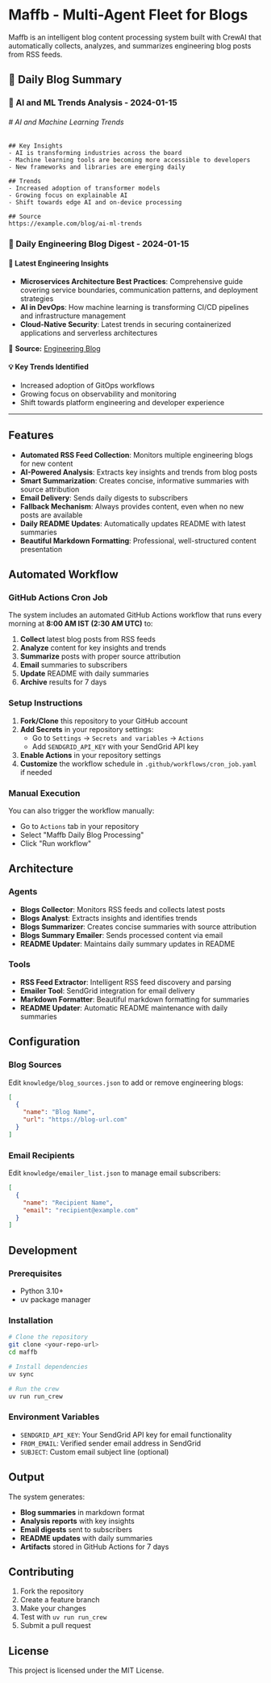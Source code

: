 # Maffb - Multi-Agent Fleet for Blogs

Maffb is an intelligent blog content processing system built with CrewAI that automatically collects, analyzes, and summarizes engineering blog posts from RSS feeds.

## 📅 Daily Blog Summary

### 📰 AI and ML Trends Analysis - 2024-01-15

###### # AI and Machine Learning Trends
    
    ## Key Insights
    - AI is transforming industries across the board
    - Machine learning tools are becoming more accessible to developers
    - New frameworks and libraries are emerging daily
    
    ## Trends
    - Increased adoption of transformer models
    - Growing focus on explainable AI
    - Shift towards edge AI and on-device processing
    
    ## Source
    https://example.com/blog/ai-ml-trends


### 📰 Daily Engineering Blog Digest - 2024-01-15

#### 🚀 Latest Engineering Insights

- **Microservices Architecture Best Practices**: Comprehensive guide covering service boundaries, communication patterns, and deployment strategies
- **AI in DevOps**: How machine learning is transforming CI/CD pipelines and infrastructure management
- **Cloud-Native Security**: Latest trends in securing containerized applications and serverless architectures

🔗 **Source:** [Engineering Blog](https://example.com/engineering-blog)

#### 💡 Key Trends Identified

- Increased adoption of GitOps workflows
- Growing focus on observability and monitoring
- Shift towards platform engineering and developer experience

---

## Features

- **Automated RSS Feed Collection**: Monitors multiple engineering blogs for new content
- **AI-Powered Analysis**: Extracts key insights and trends from blog posts
- **Smart Summarization**: Creates concise, informative summaries with source attribution
- **Email Delivery**: Sends daily digests to subscribers
- **Fallback Mechanism**: Always provides content, even when no new posts are available
- **Daily README Updates**: Automatically updates README with latest summaries
- **Beautiful Markdown Formatting**: Professional, well-structured content presentation

## Automated Workflow

### GitHub Actions Cron Job

The system includes an automated GitHub Actions workflow that runs every morning at **8:00 AM IST (2:30 AM UTC)** to:

1. **Collect** latest blog posts from RSS feeds
2. **Analyze** content for key insights and trends
3. **Summarize** posts with proper source attribution
4. **Email** summaries to subscribers
5. **Update** README with daily summaries
6. **Archive** results for 7 days

### Setup Instructions

1. **Fork/Clone** this repository to your GitHub account
2. **Add Secrets** in your repository settings:
   - Go to `Settings` → `Secrets and variables` → `Actions`
   - Add `SENDGRID_API_KEY` with your SendGrid API key
3. **Enable Actions** in your repository settings
4. **Customize** the workflow schedule in `.github/workflows/cron_job.yaml` if needed

### Manual Execution

You can also trigger the workflow manually:
- Go to `Actions` tab in your repository
- Select "Maffb Daily Blog Processing"
- Click "Run workflow"

## Architecture

### Agents

- **Blogs Collector**: Monitors RSS feeds and collects latest posts
- **Blogs Analyst**: Extracts insights and identifies trends
- **Blogs Summarizer**: Creates concise summaries with source attribution
- **Blogs Summary Emailer**: Sends processed content via email
- **README Updater**: Maintains daily summary updates in README

### Tools

- **RSS Feed Extractor**: Intelligent RSS feed discovery and parsing
- **Emailer Tool**: SendGrid integration for email delivery
- **Markdown Formatter**: Beautiful markdown formatting for summaries
- **README Updater**: Automatic README maintenance with daily summaries

## Configuration

### Blog Sources

Edit `knowledge/blog_sources.json` to add or remove engineering blogs:

```json
[
  {
    "name": "Blog Name",
    "url": "https://blog-url.com"
  }
]
```

### Email Recipients

Edit `knowledge/emailer_list.json` to manage email subscribers:

```json
[
  {
    "name": "Recipient Name",
    "email": "recipient@example.com"
  }
]
```

## Development

### Prerequisites

- Python 3.10+
- uv package manager

### Installation

```bash
# Clone the repository
git clone <your-repo-url>
cd maffb

# Install dependencies
uv sync

# Run the crew
uv run run_crew
```

### Environment Variables

- `SENDGRID_API_KEY`: Your SendGrid API key for email functionality
- `FROM_EMAIL`: Verified sender email address in SendGrid
- `SUBJECT`: Custom email subject line (optional)

## Output

The system generates:
- **Blog summaries** in markdown format
- **Analysis reports** with key insights
- **Email digests** sent to subscribers
- **README updates** with daily summaries
- **Artifacts** stored in GitHub Actions for 7 days

## Contributing

1. Fork the repository
2. Create a feature branch
3. Make your changes
4. Test with `uv run run_crew`
5. Submit a pull request

## License

This project is licensed under the MIT License.
